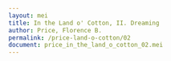 ```yaml
---
layout: mei
title: In the Land o' Cotton, II. Dreaming
author: Price, Florence B.
permalink: /price-land-o-cotton/02
document: price_in_the_land_o_cotton_02.mei
---
```


